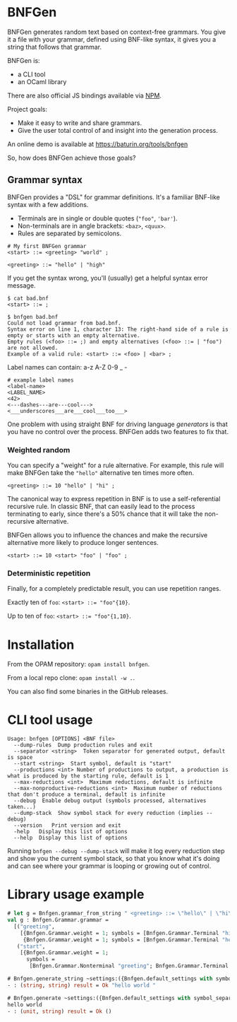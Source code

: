 BNFGen
======

BNFGen generates random text based on context-free grammars.
You give it a file with your grammar, defined using BNF-like syntax,
it gives you a string that follows that grammar.

BNFGen is:

* a CLI tool
* an OCaml library

There are also official JS bindings available via [NPM](https://www.npmjs.com/package/bnfgen).

Project goals:

* Make it easy to write and share grammars.
* Give the user total control of and insight into the generation process.

An online demo is available at https://baturin.org/tools/bnfgen

So, how does BNFGen achieve those goals?

## Grammar syntax

BNFGen provides a "DSL" for grammar definitions. It's a familiar BNF-like syntax with a few additions.

* Terminals are in single or double quotes (`"foo"`, `'bar'`).
* Non-terminals are in angle brackets: `<baz>`, `<quux>`.
* Rules are separated by semicolons.

```
# My first BNFGen grammar
<start> ::= <greeting> "world" ;

<greeting> ::= "hello" | "high"
```

If you get the syntax wrong, you'll (usually) get a helpful syntax error message.

```
$ cat bad.bnf 
<start> ::= ;

$ bnfgen bad.bnf 
Could not load grammar from bad.bnf.
Syntax error on line 1, character 13: The right-hand side of a rule is empty or starts with an empty alternative.
Empty rules (<foo> ::= ;) and empty alternatives (<foo> ::= | "foo") are not allowed.
Example of a valid rule: <start> ::= <foo> | <bar> ;
```

Label names can contain: a-z A-Z 0-9 _ -

```
# example label names
<label-name>
<LABEL_NAME>
<42>
<---dashes---are---cool--->
<___underscores___are___cool___too___>
```

One problem with using straight BNF for driving language _generators_ is that you have no control
over the process. BNFGen adds two features to fix that.

### Weighted random

You can specify a "weight" for a rule alternative. For example, this rule will make BNFGen take the `"hello"`
alternative ten times more often.

```
<greeting> ::= 10 "hello" | "hi" ;
```

The canonical way to express repetition in BNF is to use a self-referential recursive rule. In classic BNF,
that can easily lead to the process terminating to early, since there's a 50% chance that it will
take the non-recursive alternative.

BNFGen allows you to influence the chances and make the recursive alternative more likely to produce longer sentences.

```
<start> ::= 10 <start> "foo" | "foo" ;
```

### Deterministic repetition

Finally, for a completely predictable result, you can use repetition ranges.

Exactly ten of `foo`: `<start> ::= "foo"{10}`.

Up to ten of `foo`: `<start> ::= "foo"{1,10}`.


# Installation

From the OPAM repository: `opam install bnfgen`.

From a local repo clone: `opam install -w .`.

You can also find some binaries in the GitHub releases.

# CLI tool usage

```
Usage: bnfgen [OPTIONS] <BNF file>
  --dump-rules  Dump production rules and exit
  --separator <string>  Token separator for generated output, default is space
  --start <string>  Start symbol, default is "start"
  --productions <int> Number of productions to output, a production is what is produced by the starting rule, default is 1
  --max-reductions <int>  Maximum reductions, default is infinite
  --max-nonproductive-reductions <int>  Maximum number of reductions that don't produce a terminal, default is infinite
  --debug  Enable debug output (symbols processed, alternatives taken...)
  --dump-stack  Show symbol stack for every reduction (implies --debug)
  --version   Print version and exit
  -help   Display this list of options
  --help  Display this list of options

```

Running `bnfgen --debug --dump-stack` will make it log every reduction step and show you the current symbol stack,
so that you know what it's doing and can see where your grammar is looping or growing out of control.

# Library usage example

```ocaml
# let g = Bnfgen.grammar_from_string " <greeting> ::= \"hello\" | \"hi\" ; <start> ::= <greeting> \"world\"; " |> Result.get_ok ;;
val g : Bnfgen.Grammar.grammar =
  [("greeting",
    [{Bnfgen.Grammar.weight = 1; symbols = [Bnfgen.Grammar.Terminal "hi"]};
     {Bnfgen.Grammar.weight = 1; symbols = [Bnfgen.Grammar.Terminal "hello"]}]);
   ("start",
    [{Bnfgen.Grammar.weight = 1;
      symbols =
       [Bnfgen.Grammar.Nonterminal "greeting"; Bnfgen.Grammar.Terminal "world"]}])]

# Bnfgen.generate_string ~settings:({Bnfgen.default_settings with symbol_separator=" "}) g "start" ;;
- : (string, string) result = Ok "hello world "

# Bnfgen.generate ~settings:({Bnfgen.default_settings with symbol_separator=""}) print_endline g "start" ;;
hello world
- : (unit, string) result = Ok ()
```
